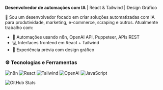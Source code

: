 <p>
  <b>Desenvolvedor de automações com IA</b> | React & Tailwind | Design Gráfico
</p>

🎯 Sou um desenvolvedor focado em criar soluções automatizadas com IA para produtividade, marketing, e-commerce, scraping e outros. Atualmente trabalho com:
- 🔧 Automações usando n8n, OpenAI API, Puppeteer, APIs REST
- 💻 Interfaces frontend em React + Tailwind
- 🎨 Experiência prévia com design gráfico

### ⚙️ Tecnologias e Ferramentas

![n8n](https://img.shields.io/badge/-n8n-FE8D52?style=for-the-badge&logo=n8n&logoColor=white)
![React](https://img.shields.io/badge/-React-61DAFB?style=for-the-badge&logo=react&logoColor=white)
![Tailwind](https://img.shields.io/badge/-Tailwind-38B2AC?style=for-the-badge&logo=tailwindcss&logoColor=white)
![OpenAI](https://img.shields.io/badge/-OpenAI-412991?style=for-the-badge&logo=openai&logoColor=white)
![JavaScript](https://img.shields.io/badge/-JavaScript-F7DF1E?style=for-the-badge&logo=javascript&logoColor=black)

![GitHub Stats](https://github-readme-stats.vercel.app/api?username=andregustavo1&show_icons=true)
